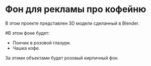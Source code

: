 # Фон для рекламы про кофейню
В этом проекте представлен 3D модели сделанный в Blender.

#В этом фоне будет:
- Пончик в розовой глазури.
- Чашка кофе.

За этими объектами будет розовый кирпичный фон.